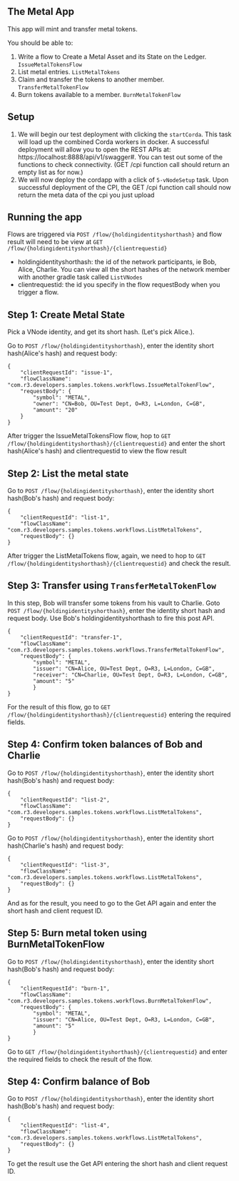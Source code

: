 ##  The Metal App

This app will mint and transfer metal tokens.

You should be able to:
1. Write a flow to Create a Metal Asset and its State on the Ledger. `IssueMetalTokensFlow`
2. List metal entries. `ListMetalTokens`
3. Claim and transfer the tokens to another member. `TransferMetalTokenFlow`
4. Burn tokens available to a member. `BurnMetalTokenFlow`


## Setup

1. We will begin our test deployment with clicking the `startCorda`. This task will load up the combined Corda workers in docker.
   A successful deployment will allow you to open the REST APIs at: https://localhost:8888/api/v1/swagger#. You can test out some of the
   functions to check connectivity. (GET /cpi function call should return an empty list as for now.)
2. We will now deploy the cordapp with a click of `5-vNodeSetup` task. Upon successful deployment of the CPI, the GET /cpi function call should now return the meta data of the cpi you just upload


## Running the app

Flows are triggered via `POST /flow/{holdingidentityshorthash}` and flow result will need to be view at `GET /flow/{holdingidentityshorthash}/{clientrequestid}`
* holdingidentityshorthash: the id of the network participants, ie Bob, Alice, Charlie. You can view all the short hashes of the network member with another gradle task called `ListVNodes`
* clientrequestid: the id you specify in the flow requestBody when you trigger a flow.


## Step 1: Create Metal State
Pick a VNode identity, and get its short hash. (Let's pick Alice.).

Go to `POST /flow/{holdingidentityshorthash}`, enter the identity short hash(Alice's hash) and request body:
```
{
    "clientRequestId": "issue-1",
    "flowClassName": "com.r3.developers.samples.tokens.workflows.IssueMetalTokenFlow",
    "requestBody": {
        "symbol": "METAL",
        "owner": "CN=Bob, OU=Test Dept, O=R3, L=London, C=GB",
        "amount": "20"
    }
}
```

After trigger the IssueMetalTokensFlow flow, hop to `GET /flow/{holdingidentityshorthash}/{clientrequestid}` and enter the short hash(Alice's hash) and clientrequestid to view the flow result


## Step 2: List the metal state
Go to `POST /flow/{holdingidentityshorthash}`, enter the identity short hash(Bob's hash) and request body:
```
{
    "clientRequestId": "list-1",
    "flowClassName": "com.r3.developers.samples.tokens.workflows.ListMetalTokens",
    "requestBody": {}
}
```
After trigger the ListMetalTokens flow, again, we need to hop to `GET /flow/{holdingidentityshorthash}/{clientrequestid}`
and check the result.


## Step 3: Transfer using `TransferMetalTokenFlow`
In this step, Bob will transfer some tokens from his vault to Charlie.
Goto `POST /flow/{holdingidentityshorthash}`, enter the identity short hash and request body.
Use Bob's holdingidentityshorthash to fire this post API.
```
{
    "clientRequestId": "transfer-1",
    "flowClassName": "com.r3.developers.samples.tokens.workflows.TransferMetalTokenFlow",
    "requestBody": {
        "symbol": "METAL",
        "issuer": "CN=Alice, OU=Test Dept, O=R3, L=London, C=GB",
        "receiver": "CN=Charlie, OU=Test Dept, O=R3, L=London, C=GB",
        "amount": "5"
        }
}
```
For the result of this flow, go to `GET /flow/{holdingidentityshorthash}/{clientrequestid}`  entering the required fields.


## Step 4: Confirm token balances of Bob and Charlie
Go to `POST /flow/{holdingidentityshorthash}`, enter the identity short hash(Bob's hash) and request body:
```
{
    "clientRequestId": "list-2",
    "flowClassName": "com.r3.developers.samples.tokens.workflows.ListMetalTokens",
    "requestBody": {}
}
```
Go to `POST /flow/{holdingidentityshorthash}`, enter the identity short hash(Charlie's hash) and request body:
```
{
    "clientRequestId": "list-3",
    "flowClassName": "com.r3.developers.samples.tokens.workflows.ListMetalTokens",
    "requestBody": {}
}
```

And as for the result, you need to go to the Get API again and enter the short hash and client request ID.


## Step 5: Burn metal token using BurnMetalTokenFlow
Go to `POST /flow/{holdingidentityshorthash}`, enter the identity short hash(Bob's hash) and request body:
```
{
    "clientRequestId": "burn-1",
    "flowClassName": "com.r3.developers.samples.tokens.workflows.BurnMetalTokenFlow",
    "requestBody": {
        "symbol": "METAL",
        "issuer": "CN=Alice, OU=Test Dept, O=R3, L=London, C=GB",
        "amount": "5"
        }
}
```
Go to `GET /flow/{holdingidentityshorthash}/{clientrequestid}` and enter the required fields to check the result of
the flow.


## Step 4: Confirm balance of Bob

Go to `POST /flow/{holdingidentityshorthash}`, enter the identity short hash(Bob's hash) and request body:
```
{
    "clientRequestId": "list-4",
    "flowClassName": "com.r3.developers.samples.tokens.workflows.ListMetalTokens",
    "requestBody": {}
}
```

To get the result use the Get API entering the short hash and client request ID.

